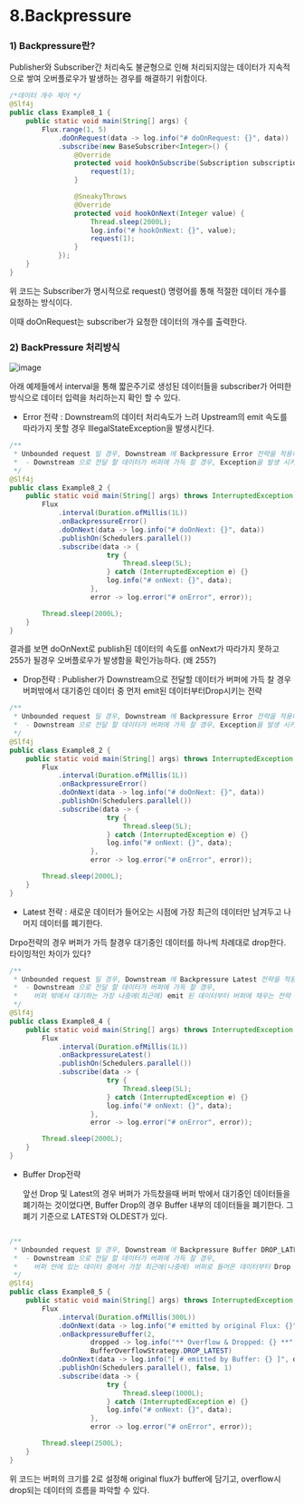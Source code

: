 # 8.Backpressure



### 1) Backpressure란?

Publisher와 Subscriber간 처리속도 불균형으로 인해 처리되지않는 데이터가 지속적으로 쌓여 오버플로우가 발생하는 경우를 해결하기 위함이다.


```java
/*데이터 개수 제어 */
@Slf4j
public class Example8_1 {
    public static void main(String[] args) {
        Flux.range(1, 5)
            .doOnRequest(data -> log.info("# doOnRequest: {}", data))
            .subscribe(new BaseSubscriber<Integer>() {
                @Override
                protected void hookOnSubscribe(Subscription subscription) {
                    request(1);
                }

                @SneakyThrows
                @Override
                protected void hookOnNext(Integer value) {
                    Thread.sleep(2000L);
                    log.info("# hookOnNext: {}", value);
                    request(1);
                }
            });
    }
}

```

위 코드는 Subscriber가 명시적으로 request() 명령어를 통해 적절한 데이터 개수를 요청하는 방식이다.

이때 doOnRequest는 subscriber가 요청한 데이터의 개수를 출력한다.



### 2) BackPressure 처리방식



![image](https://github.com/bjpublic/Spring-Reactive/assets/62167266/32f2d76b-a90c-4737-825f-718c1abf1538)

아래 예제들에서 interval을 통해 짧은주기로 생성된 데이터들을 subscriber가 어떠한 방식으로 데이터 입력을 처리하는지 확인 할 수 있다.



- Error 전략 : Downstream의 데이터 처리속도가 느려  Upstream의 emit 속도를 따라가지 못할 경우 IllegalStateException을 발생시킨다.

```java
/**
 * Unbounded request 일 경우, Downstream 에 Backpressure Error 전략을 적용하는 예제
 *  - Downstream 으로 전달 할 데이터가 버퍼에 가득 찰 경우, Exception을 발생 시키는 전략
 */
@Slf4j
public class Example8_2 {
    public static void main(String[] args) throws InterruptedException {
        Flux
            .interval(Duration.ofMillis(1L))
            .onBackpressureError()
            .doOnNext(data -> log.info("# doOnNext: {}", data))
            .publishOn(Schedulers.parallel())
            .subscribe(data -> {
                        try {
                            Thread.sleep(5L);
                        } catch (InterruptedException e) {}
                        log.info("# onNext: {}", data);
                    },
                    error -> log.error("# onError", error));

        Thread.sleep(2000L);
    }
}
```

결과를 보면 doOnNext로 publish된 데이터의 속도를 onNext가 따라가지 못하고 255가 될경우 오버플로우가 발생함을 확인가능하다. (왜 255?)





- Drop전략 : Publisher가 Downstream으로 전달할 데이터가 버퍼에 가득 찰 경우 버퍼밖에서 대기중인 데이터 중 먼저 emit된 데이터부터Drop시키는 전략

  

```java
/**
 * Unbounded request 일 경우, Downstream 에 Backpressure Error 전략을 적용하는 예제
 *  - Downstream 으로 전달 할 데이터가 버퍼에 가득 찰 경우, Exception을 발생 시키는 전략
 */
@Slf4j
public class Example8_2 {
    public static void main(String[] args) throws InterruptedException {
        Flux
            .interval(Duration.ofMillis(1L))
            .onBackpressureError()
            .doOnNext(data -> log.info("# doOnNext: {}", data))
            .publishOn(Schedulers.parallel())
            .subscribe(data -> {
                        try {
                            Thread.sleep(5L);
                        } catch (InterruptedException e) {}
                        log.info("# onNext: {}", data);
                    },
                    error -> log.error("# onError", error));

        Thread.sleep(2000L);
    }
}
```



- Latest 전략 : 새로운 데이터가 들어오는 시점에 가장 최근의 데이터만 남겨두고 나머지 데이터를 폐기한다.

Drpo전략의 경우 버퍼가 가득 찰경우 대기중인 데이터를 하나씩 차례대로 drop한다. 타이밍적인 차이가 있다?

```java
/**
 * Unbounded request 일 경우, Downstream 에 Backpressure Latest 전략을 적용하는 예제
 *  - Downstream 으로 전달 할 데이터가 버퍼에 가득 찰 경우,
 *    버퍼 밖에서 대기하는 가장 나중에(최근에) emit 된 데이터부터 버퍼에 채우는 전략
 */
@Slf4j
public class Example8_4 {
    public static void main(String[] args) throws InterruptedException {
        Flux
            .interval(Duration.ofMillis(1L))
            .onBackpressureLatest()
            .publishOn(Schedulers.parallel())
            .subscribe(data -> {
                        try {
                            Thread.sleep(5L);
                        } catch (InterruptedException e) {}
                        log.info("# onNext: {}", data);
                    },
                    error -> log.error("# onError", error));

        Thread.sleep(2000L);
    }
}
```



- Buffer Drop전략

  앞선 Drop 및 Latest의 경우 버퍼가 가득찼을때 버퍼 밖에서 대기중인 데이터들을 폐기하는 것이었다면,  Buffer Drop의 경우 Buffer 내부의 데이터들을 폐기한다. 그 폐기 기준으로 LATEST와 OLDEST가 있다.

  

```java

/**
 * Unbounded request 일 경우, Downstream 에 Backpressure Buffer DROP_LATEST 전략을 적용하는 예제
 *  - Downstream 으로 전달 할 데이터가 버퍼에 가득 찰 경우,
 *    버퍼 안에 있는 데이터 중에서 가장 최근에(나중에) 버퍼로 들어온 데이터부터 Drop 시키는 전략
 */
@Slf4j
public class Example8_5 {
    public static void main(String[] args) throws InterruptedException {
        Flux
            .interval(Duration.ofMillis(300L))
            .doOnNext(data -> log.info("# emitted by original Flux: {}", data))
            .onBackpressureBuffer(2,
                    dropped -> log.info("** Overflow & Dropped: {} **", dropped),
                    BufferOverflowStrategy.DROP_LATEST)
            .doOnNext(data -> log.info("[ # emitted by Buffer: {} ]", data))
            .publishOn(Schedulers.parallel(), false, 1)
            .subscribe(data -> {
                        try {
                            Thread.sleep(1000L);
                        } catch (InterruptedException e) {}
                        log.info("# onNext: {}", data);
                    },
                    error -> log.error("# onError", error));

        Thread.sleep(2500L);
    }
}
```

위 코드는 버퍼의 크기를 2로 설정해 original flux가 buffer에 담기고,  overflow시 drop되는 데이터의 흐름을 파악할 수 있다.